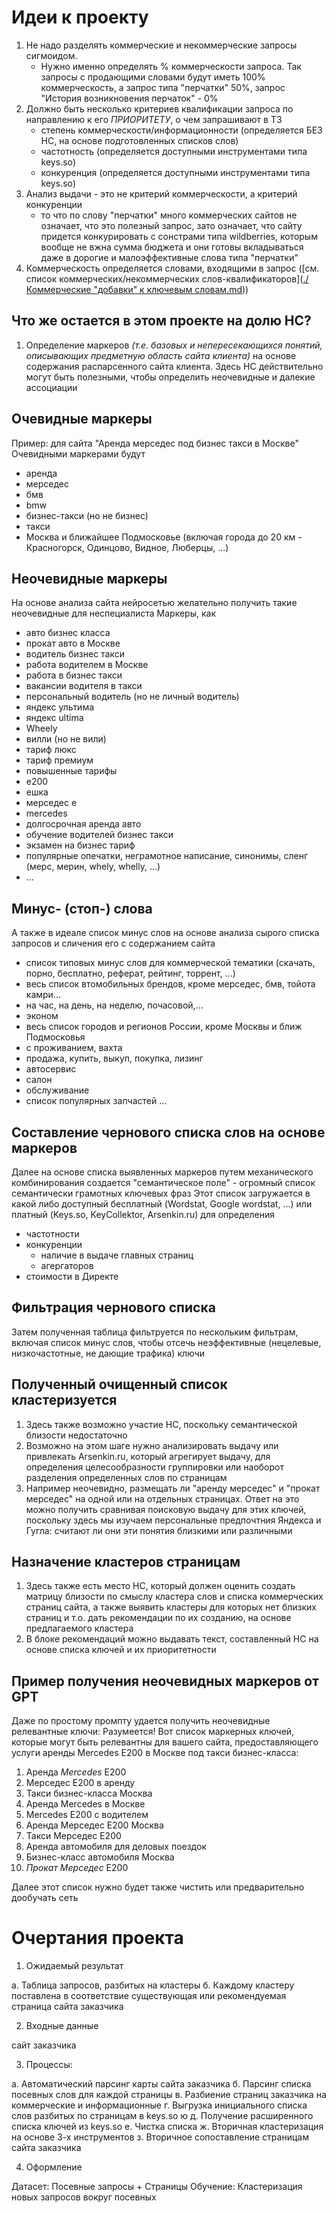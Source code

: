 # Идеи к проекту
1. Не надо разделять коммерческие и некоммерческие запросы сигмоидом.
   - Нужно именно определять % коммерческости запроса. Так запросы с продающими словами будут иметь 100% коммерческость, а запрос типа "перчатки" 50%, запрос "История возникновения перчаток" - 0%
2. Должно быть несколько критериев квалификации запроса по направлению к его _ПРИОРИТЕТУ_, о чем запрашивают в ТЗ
   - степень коммерческости/информационности (определяется БЕЗ НС, на основе подготовленных списков слов)
   - частотность (определяется доступными инструментами типа keys.so)
   - конкуренция (определяется доступными инструментами типа keys.so)
3. Анализ выдачи - это не критерий коммерческости, а критерий конкуренции
   - то что по слову "перчатки" много коммерческих сайтов не означает, что это полезный запрос, зато означает, что сайту придется конкурировать с сонстрами типа wildberries, которым вообще не вжна сумма бюджета и они готовы вкладываться даже в дорогие и малоэффективные слова типа "перчатки"
5. Коммерческость определяется словами, входящими в запрос ([см. список коммерческих/некоммерческих слов-квалификаторов]([./Коммерческие "добавки" к ключевым словам.md](https://github.com/terrainternship/Ingate_SEO_n/blob/main/Victor_Shchebletsov/%D0%9A%D0%BE%D0%BC%D0%BC%D0%B5%D1%80%D1%87%D0%B5%D1%81%D0%BA%D0%B8%D0%B5%20%22%D0%B4%D0%BE%D0%B1%D0%B0%D0%B2%D0%BA%D0%B8%22%20%D0%BA%20%D0%BA%D0%BB%D1%8E%D1%87%D0%B5%D0%B2%D1%8B%D0%BC%20%D1%81%D0%BB%D0%BE%D0%B2%D0%B0%D0%BC.md)))

## Что же остается в этом проекте на долю НС?
1. Определение маркеров _(т.е. базовых и непересекающихся понятий, описывающих предметную область сайта клиента)_ на основе содержания распарсенного сайта клиента. Здесь НС действительно могут быть полезными, чтобы определить неочевидные и далекие ассоциации

## Очевидные маркеры
Пример: для сайта "Аренда мерседес под бизнес такси в Москве"
Очевидными маркерами будут
- аренда
- мерседес
- бмв
- bmw
- бизнес-такси (но не бизнес)
- такси
- Москва и ближайшее Подмосковье (включая города до 20 км - Красногорск, Одинцово, Видное, Люберцы, ...)
## Неочевидные маркеры
На основе анализа сайта нейросетью желательно получить такие неочевидные для неспециалиста Маркеры, как
- авто бизнес класса
- прокат авто в Москве
- водитель бизнес такси
- работа водителем в Москве
- работа в бизнес такси
- вакансии водителя в такси
- персональный водитель (но не личный водитель)
- яндекс ультима
- яндекс ultima
- Wheely
- вилли (но не вили)
- тариф люкс
- тариф премиум
- повышенные тарифы
- е200
- ешка
- мерседес е
- mercedes
- долгосрочная аренда авто
- обучение водителей бизнес такси
- экзамен на бизнес тариф
- популярные опечатки, неграмотное написание, синонимы, сленг (мерс, мерин, whely, whelly, ...)
- ...
## Минус- (стоп-) слова
А также в идеале список минус слов на основе анализа сырого списка запросов и сличения его с содержанием сайта
- список типовых минус слов для коммерческой тематики (скачать, порно, бесплатно, реферат, рейтинг, торрент, ...)
- весь список втомобильных брендов, кроме мерседес, бмв, тойота камри...
- на час, на день, на неделю, почасовой,...
- эконом
- весь список городов и регионов России, кроме Москвы и ближ Подмосковья
- с проживанием, вахта
- продажа, купить, выкуп, покупка, лизинг
- автосервис
- салон
- обслуживание
- список популярных запчастей
...
## Cоставление чернового списка слов на основе маркеров
Далее на основе списка выявленных маркеров путем механического комбинирования создается "семантическое поле" - огромный список семантически грамотных ключевых фраз
Этот список загружается в какой либо доступный бесплатный (Wordstat, Google wordstat, ...) или платный (Keys.so, KeyCollektor, Arsenkin.ru) для определения
- частотности
- конкуренции
  * наличие в выдаче главных страниц
  * агергаторов
- стоимости в Директе

## Фильтрация чернового списка
Затем полученная таблица фильтруется по нескольким фильтрам, включая список минус слов, чтобы отсечь неэффективные (нецелевые, низкочастотные, не дающие трафика) ключи

## Полученный очищенный список кластеризуется
1. Здесь также возможно участие НС, поскольку семантической близости недостаточно
2. Возможно на этом шаге нужно анализировать выдачу или привлекать Arsenkin.ru, который агрегирует выдачу, для определения целесообразности группировки или наоборот разделения определенных слов по страницам
3. Например неочевидно, размещать ли "аренду мерседес" и "прокат мерседес" на одной или на отдельных страницах. Ответ на это можно получить сравнивая поисковую выдачу для этих ключей, поскольку здесь мы изучаем персональные предпочтния Яндекса и Гугла: считают ли они эти понятия близкими или различными

## Назначение кластеров страницам
1. Здесь также есть место НС, который должен оценить создать матрицу близости по смыслу кластера слов и списка коммерческих страниц сайта, а также выявить кластеры для которых нет близких страниц и т.о. дать рекомендации по их созданию, на основе предлагаемого кластера
2. В блоке рекомендаций можно выдавать текст, составленный НС на основе списка ключей и их приоритетности

## Пример получения неочевидных маркеров от GPT

Даже по простому промпту удается получить неочевидные релевантные ключи:
Разумеется! Вот список маркерных ключей, которые могут быть релевантны для вашего сайта, предоставляющего услуги аренды Mercedes E200 в Москве под такси бизнес-класса:

1. Аренда _Mercedes_ E200
2. Мерседес Е200 в аренду
3. Такси бизнес-класса Москва
4. Аренда Mercedes в Москве
5. Mercedes E200 с водителем
6. Аренда Мерседес Е200 Москва
7. Такси Мерседес Е200
8. Аренда автомобиля для деловых поездок
9. Бизнес-класс автомобиля Москва
10. _Прокат Мерседес_ Е200

Далее этот список нужно будет также чистить или предварительно дообучать сеть

# Очертания проекта
1. Ожидаемый результат

а. Таблица запросов, разбитых на кластеры
б. Каждому кластеру поставлена в соответствие существующая или рекомендуемая страница сайта заказчика

2. Входные данные

сайт заказчика

3. Процессы:

а. Автоматический парсинг карты сайта заказчика
б. Парсинг списка посевных слов для каждой страницы
в. Разбиение страниц заказчика на коммерческие и информационные
г. Выгрузка инициального списка слов разбитых по страницам в keys.so ю
д. Получение расширенного списка ключей из keys.so
е. Чистка списка
ж. Вторичная кластеризация на основе 3-х инструментов
з. Вторичное сопоставление страницам сайта заказчика

4. Оформление 

Датасет: Посевные запросы + Страницы
Обучение: Кластеризация новых запросов вокруг посевных
